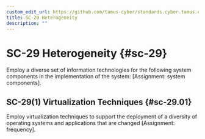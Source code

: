 ```yaml
---
custom_edit_url: https://github.com/tamus-cyber/standards.cyber.tamus.edu/tree/main/content/tamus.edu/TAMUS_profile.xml
title: SC-29 Heterogeneity
description: ""
---
```


# SC-29 Heterogeneity {#sc-29}

Employ a diverse set of information technologies for the following system components in the implementation of the system: [Assignment: system components].

## SC-29(1) Virtualization Techniques {#sc-29.01}

Employ virtualization techniques to support the deployment of a diversity of operating systems and applications that are changed [Assignment: frequency].

